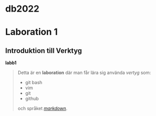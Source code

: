 
# db2022

# Laboration 1

## Introduktion till Verktyg  

**labb1**  

> Detta är en **laboration** där man får lära sig använda *vertyg* som:  
> - git bash
> - vim
> - git
> - github
>
> och språket *[markdown](https://www.markdownguide.org/basic-syntax "basic syntax guide")*.


